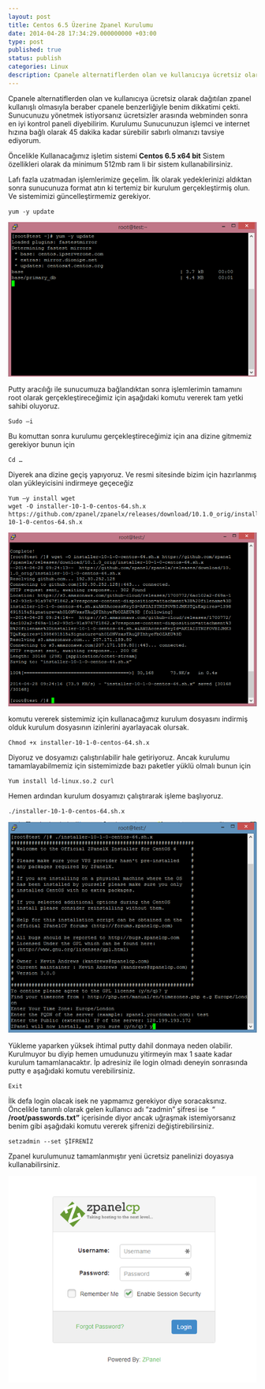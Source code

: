 ```yaml
---
layout: post
title: Centos 6.5 Üzerine Zpanel Kurulumu
date: 2014-04-28 17:34:29.000000000 +03:00
type: post
published: true
status: publish
categories: Linux
description: Cpanele alternatiflerden olan ve kullanıcıya ücretsiz olarak dağıtılan zpanel kullanışlı olmasıyla beraber cpanele benzerliğiyle benim
---
```

Cpanele alternatiflerden olan ve kullanıcıya ücretsiz olarak dağıtılan zpanel kullanışlı olmasıyla beraber cpanele benzerliğiyle benim dikkatimi çekti. Sunucunuzu yönetmek istiyorsanız ücretsizler arasında webminden sonra en iyi kontrol paneli diyebilirim. Kurulumu Sunucunuzun işlemci ve internet hızına bağlı olarak 45 dakika kadar sürebilir sabırlı olmanızı tavsiye ediyorum.

Öncelikle Kullanacağımız işletim sistemi **Centos 6.5 x64 bit** Sistem özellikleri olarak da minimum 512mb ram li bir sistem kullanabilirsiniz.

Lafı fazla uzatmadan işlemlerimize geçelim. İlk olarak yedeklerinizi aldıktan sonra sunucunuza format atın ki tertemiz bir kurulum gerçekleştirmiş olun. Ve sistemimizi güncelleştirmemiz gerekiyor.

    yum -y update

![1](/assets/1aa.png)

Putty aracılığı ile sunucumuza bağlandıktan sonra işlemlerimin tamamını root olarak gerçekleştireceğimiz için aşağıdaki komutu vererek tam yetki sahibi oluyoruz.

    Sudo –i

Bu komuttan sonra kurulumu gerçekleştireceğimiz için ana dizine gitmemiz gerekiyor bunun için

    Cd …

Diyerek ana dizine geçiş yapıyoruz. Ve resmi sitesinde bizim için hazırlanmış olan yükleyicisini indirmeye geçeceğiz

    Yum –y install wget
    wget -O installer-10-1-0-centos-64.sh.x https://github.com/zpanel/zpanelx/releases/download/10.1.0_orig/installer-10-1-0-centos-64.sh.x

![2](/assets/2aa.png)

komutu vererek sistemimiz için kullanacağımız kurulum dosyasını indirmiş olduk kurulum dosyasının izinlerini ayarlayacak olursak.

    Chmod +x installer-10-1-0-centos-64.sh.x

Diyoruz ve dosyamızı çalıştırılabilir hale getiriyoruz. Ancak kurulumu tamamlayabilmemiz için sistemimizde bazı paketler yüklü olmalı bunun için

    Yum install ld-linux.so.2 curl

Hemen ardından kurulum dosyamızı çalıştırarak işleme başlıyoruz.

    ./installer-10-1-0-centos-64.sh.x

![4](/assets/4aa.png)

Yükleme yaparken yüksek ihtimal putty dahil donmaya neden olabilir. Kurulmuyor bu diyip hemen umudunuzu yitirmeyin max 1 saate kadar kurulum tamamlanacaktır. İp adresiniz ile login olmadı deneyin sonrasında putty e aşağıdaki komutu verebilirsiniz.

    Exit

İlk defa login olacak isek ne yapmamız gerekiyor diye soracaksınız. Öncelikle tanımlı olarak gelen kullanıcı adı “zadmin” şifresi ise &nbsp;“ **/root/passwords.txt”** içerisinde diyor ancak uğraşmak istemiyorsanız benim gibi aşağıdaki komutu vererek şifrenizi değiştirebilirsiniz.

    setzadmin --set ŞİFRENİZ

Zpanel kurulumunuz tamamlanmıştır yeni ücretsiz panelinizi doyasıya kullanabilirsiniz.

![3](/assets/3aa.png)
